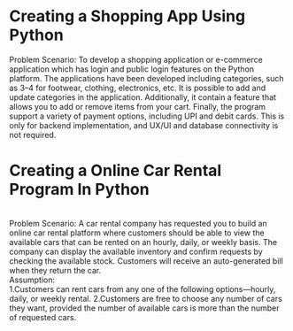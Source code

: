 # Creating a Shopping App Using Python
Problem Scenario: To develop a shopping application or e-commerce application which has login and public login features on the Python platform. The applications have been developed including categories, such as 3–4 for footwear, clothing, electronics, etc. It is possible to add and update categories in the application. Additionally, it contain a feature that allows you to add or remove items from your cart. Finally, the program support a variety of payment options, including UPI and debit cards. This is only for backend implementation, and UX/UI and database connectivity is not required.
<br />
# Creating a Online Car Rental Program In Python
<br />Problem Scenario: A car rental company has requested you to build an online car rental platform where customers should be able to view the available cars that can be rented on an hourly, daily, or weekly basis. The company can display the available inventory and confirm requests by checking the available stock. Customers will receive an auto-generated bill when they return the car.
<br />
Assumption: 
<br />
1.Customers can rent cars from any one of the following options—hourly, daily, or weekly rental.
2.Customers are free to choose any number of cars they want, provided the number of available cars is more than the number of requested cars.
